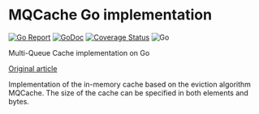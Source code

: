 # MQCache Go implementation
[![Go Report](https://goreportcard.com/badge/github.com/satmaelstorm/mqcache)](https://goreportcard.com/report/github.com/satmaelstorm/fasthttp) 
[![GoDoc](https://godoc.org/github.com/satmaelstorm/mqcache?status.svg)](http://godoc.org/github.com/satmaeltorm/mqcache)
[![Coverage Status](https://coveralls.io/repos/github/satmaelstorm/mqcache/badge.svg?branch=master)](https://coveralls.io/github/satmaelstorm/mqcache?branch=master) 
![Go](https://github.com/satmaelstorm/mqcache/workflows/Go/badge.svg)

Multi-Queue Cache implementation on Go

[Original article](https://www.usenix.org/legacy/events/usenix01/full_papers/zhou/zhou.pdf)

Implementation of the in-memory cache based on the eviction algorithm MQCache. 
The size of the cache can be specified in both elements and bytes.
